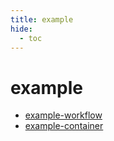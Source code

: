 ```yaml
---
title: example
hide:
  - toc
---
```


# example

- [example-workflow](/home/library/analytics/example-workflow/)  
  <small></small>
- [example-container](/home/container-library/example-container/)  
  <small></small>